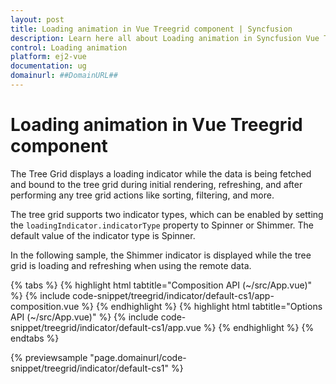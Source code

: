 ```yaml
---
layout: post
title: Loading animation in Vue Treegrid component | Syncfusion
description: Learn here all about Loading animation in Syncfusion Vue Treegrid component of Syncfusion Essential JS 2 and more.
control: Loading animation 
platform: ej2-vue
documentation: ug
domainurl: ##DomainURL##
---
```


# Loading animation in Vue Treegrid component

The Tree Grid displays a loading indicator while the data is being fetched and bound to the tree grid during initial rendering, refreshing, and after performing any tree grid actions like sorting, filtering, and more.

The tree grid supports two indicator types, which can be enabled by setting the `loadingIndicator.indicatorType` property to Spinner or Shimmer. The default value of the indicator type is Spinner.

In the following sample, the Shimmer indicator is displayed while the tree grid is loading and refreshing when using the remote data.

{% tabs %}
{% highlight html tabtitle="Composition API (~/src/App.vue)" %}
{% include code-snippet/treegrid/indicator/default-cs1/app-composition.vue %}
{% endhighlight %}
{% highlight html tabtitle="Options API (~/src/App.vue)" %}
{% include code-snippet/treegrid/indicator/default-cs1/app.vue %}
{% endhighlight %}
{% endtabs %}
        
{% previewsample "page.domainurl/code-snippet/treegrid/indicator/default-cs1" %}
